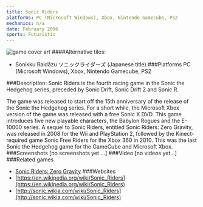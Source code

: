 ```yaml
---
title: Sonic Riders
platforms: PC (Microsoft Windows), Xbox, Nintendo Gamecube, PS2
mechanics: n/a
date: February 2006
sports: Futuristic
---
```

![game cover art](//images.igdb.com/igdb/image/upload/t_cover_big/lzilfr80swpvivtc1hm9.jpg "Logo Title Text 1")
####Alternative tiles:
* Sonikku Raidāzu ソニックライダーズ (Japanese title)
###Platforms
PC (Microsoft Windows), Xbox, Nintendo Gamecube, PS2

###Description:
Sonic Riders is the fourth racing game in the Sonic the Hedgehog series, preceded by Sonic Drift, Sonic Drift 2 and Sonic R. 
 
The game was released to start off the 15th anniversary of the release of the Sonic the Hedgehog series. For a short while, the Microsoft Xbox version of the game was released with a free Sonic X DVD. This game introduces five new playable characters, the Babylon Rogues and the E-10000 series. A sequel to Sonic Riders, entitled Sonic Riders: Zero Gravity, was released in 2008 for the Wii and PlayStation 2, followed by the Kinect-required game Sonic Free Riders for the Xbox 360 in 2010. This was the last Sonic the Hedgehog game for the GameCube and Microsoft Xbox.
###Screenshots
[no screenshots yet ...]
###Video
[no videos yet...]
###Related games
* [Sonic Riders: Zero Gravity](/games/sonic-riders-zero-gravity-5168/)
###Websites
* [https://en.wikipedia.org/wiki/Sonic_Riders](https://en.wikipedia.org/wiki/Sonic_Riders)
* [http://sonic.wikia.com/wiki/Sonic_Riders](http://sonic.wikia.com/wiki/Sonic_Riders)
